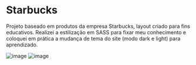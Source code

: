 # Starbucks

Projeto baseado em produtos da empresa Starbucks, layout criado para fins educativos.
Realizei a estilização em SASS para fixar meu conhecimento e coloquei em prática a mudança de tema do site (modo dark e light) para aprendizado.

![image](https://user-images.githubusercontent.com/71454293/159701013-34e18598-b198-4e41-8226-b861430e7454.png)
![image](https://user-images.githubusercontent.com/71454293/159701082-5598de24-641d-4581-950c-05dd90270908.png)

